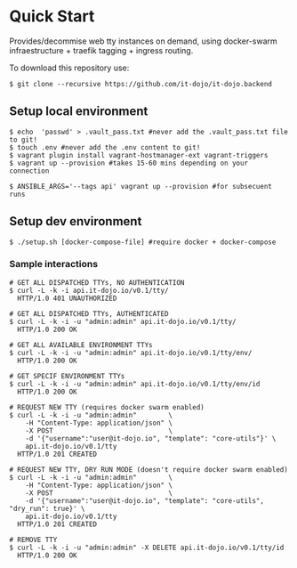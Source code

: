 # Quick Start

Provides/decommise web tty instances on demand, using docker-swarm
infraestructure + traefik tagging + ingress routing.

To download this repository use:

    $ git clone --recursive https://github.com/it-dojo/it-dojo.backend

## Setup local environment

    $ echo  'passwd' > .vault_pass.txt #never add the .vault_pass.txt file to git!
    $ touch .env #never add the .env content to git!
    $ vagrant plugin install vagrant-hostmanager-ext vagrant-triggers
    $ vagrant up --provision #takes 15-60 mins depending on your connection

    $ ANSIBLE_ARGS='--tags api' vagrant up --provision #for subsecuent runs

## Setup dev environment

    $ ./setup.sh [docker-compose-file] #require docker + docker-compose

### Sample interactions

    # GET ALL DISPATCHED TTYs, NO AUTHENTICATION
    $ curl -L -k -i api.it-dojo.io/v0.1/tty/
      HTTP/1.0 401 UNAUTHORIZED

    # GET ALL DISPATCHED TTYs, AUTHENTICATED
    $ curl -L -k -i -u "admin:admin" api.it-dojo.io/v0.1/tty/
      HTTP/1.0 200 OK

    # GET ALL AVAILABLE ENVIRONMENT TTYs
    $ curl -L -k -i -u "admin:admin" api.it-dojo.io/v0.1/tty/env/
      HTTP/1.0 200 OK

    # GET SPECIF ENVIRONMENT TTYs
    $ curl -L -k -i -u "admin:admin" api.it-dojo.io/v0.1/tty/env/id
      HTTP/1.0 200 OK

    # REQUEST NEW TTY (requires docker swarm enabled)
    $ curl -L -k -i -u "admin:admin"        \
        -H "Content-Type: application/json" \
        -X POST                             \
        -d '{"username":"user@it-dojo.io", "template": "core-utils"}' \
        api.it-dojo.io/v0.1/tty
      HTTP/1.0 201 CREATED

    # REQUEST NEW TTY, DRY RUN MODE (doesn't require docker swarm enabled)
    $ curl -L -k -i -u "admin:admin"        \
        -H "Content-Type: application/json" \
        -X POST                             \
        -d '{"username":"user@it-dojo.io", "template": "core-utils", "dry_run": true}' \
        api.it-dojo.io/v0.1/tty
      HTTP/1.0 201 CREATED

    # REMOVE TTY
    $ curl -L -k -i -u "admin:admin" -X DELETE api.it-dojo.io/v0.1/tty/id
      HTTP/1.0 200 OK
